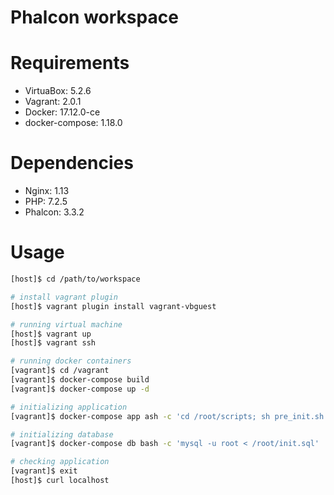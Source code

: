 Phalcon workspace
===

# Requirements

* VirtuaBox: 5.2.6
* Vagrant: 2.0.1
* Docker: 17.12.0-ce
* docker-compose: 1.18.0

# Dependencies

* Nginx: 1.13
* PHP: 7.2.5
* Phalcon: 3.3.2

# Usage

```bash
[host]$ cd /path/to/workspace

# install vagrant plugin
[host]$ vagrant plugin install vagrant-vbguest

# running virtual machine
[host]$ vagrant up
[host]$ vagrant ssh

# running docker containers
[vagrant]$ cd /vagrant
[vagrant]$ docker-compose build
[vagrant]$ docker-compose up -d

# initializing application
[vagrant]$ docker-compose app ash -c 'cd /root/scripts; sh pre_init.sh'

# initializing database
[vagrant]$ docker-compose db bash -c 'mysql -u root < /root/init.sql'

# checking application
[vagrant]$ exit
[host]$ curl localhost
```
